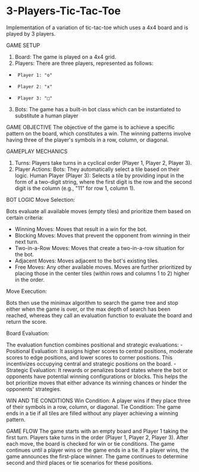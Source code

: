 # 3-Players-Tic-Tac-Toe
Implementation of a variation of tic-tac-toe which uses a 4x4 board and is played by 3 players.

GAME SETUP
1. Board: The game is played on a 4x4 grid.
2. Players: There are three players, represented as follows:
-      Player 1: "o"
-      Player 2: "x"
-      Player 3: "□"
3. Bots: The game has a built-in bot class which can be instantiated to substitute a human player

GAME OBJECTIVE
The objective of the game is to achieve a specific pattern on the board, which constitutes a win. The winning patterns involve having three of the player's symbols in a row, column, or diagonal.

GAMEPLAY MECHANICS
1. Turns: Players take turns in a cyclical order (Player 1, Player 2, Player 3).
2. Player Actions:
        Bots: They automatically select a tile based on their logic.
        Human Player (Player 3): Selects a tile by providing input in the form of a two-digit string, where the first digit is the row and the second digit is the column (e.g.,            "11" for row 1, column 1).

BOT LOGIC
Move Selection:

Bots evaluate all available moves (empty tiles) and prioritize them based on certain criteria:
-    Winning Moves: Moves that result in a win for the bot.
-    Blocking Moves: Moves that prevent the opponent from winning in their next turn.
-    Two-in-a-Row Moves: Moves that create a two-in-a-row situation for the bot.
-    Adjacent Moves: Moves adjacent to the bot's existing tiles.
-    Free Moves: Any other available moves.
Moves are further prioritized by placing those in the center tiles (within rows and columns 1 to 2) higher in the order.

Move Execution:

Bots then use the minimax algorithm to search the game tree and stop either when the game is over, or the max depth of search has been reached, whereas they call an evaluation function to evaluate the board and return the score.

Board Evaluation:

The evaluation function combines positional and strategic evaluations:
        -        Positional Evaluation: It assigns higher scores to central positions, moderate scores to edge positions, and lower scores to corner positions. This incentivizes                    occupying central and strategic positions on the board.
        -        Strategic Evaluation: It rewards or penalizes board states where the bot or opponents have potential winning configurations or blocks. This helps the bot                           prioritize moves that either advance its winning chances or hinder the opponents' strategies.

WIN AND TIE CONDITIONS
Win Condition:
    A player wins if they place three of their symbols in a row, column, or diagonal.
Tie Condition:
    The game ends in a tie if all tiles are filled without any player achieving a winning pattern.

GAME FLOW
    The game starts with an empty board and Player 1 taking the first turn.
    Players take turns in the order (Player 1, Player 2, Player 3).
    After each move, the board is checked for win or tie conditions.
    The game continues until a player wins or the game ends in a tie.
    If a player wins, the game announces the first-place winner. The game continues to determine second and third places or tie scenarios for these positions.
